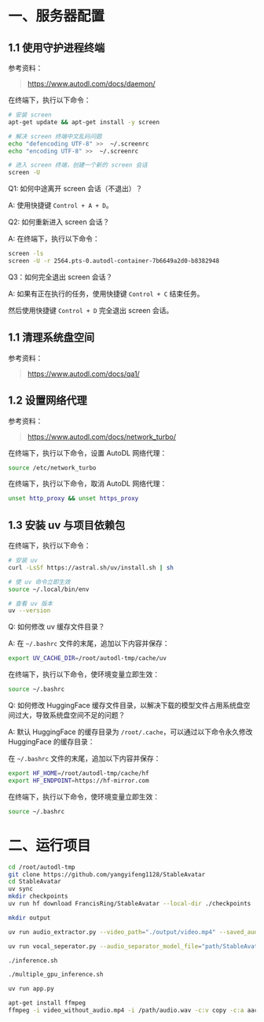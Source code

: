 # 一、服务器配置

## 1.1 使用守护进程终端

参考资料：
> https://www.autodl.com/docs/daemon/

在终端下，执行以下命令：

```sh
# 安装 screen
apt-get update && apt-get install -y screen

# 解决 screen 终端中文乱码问题
echo "defencoding UTF-8" >>  ~/.screenrc
echo "encoding UTF-8" >>  ~/.screenrc

# 进入 screen 终端，创建一个新的 screen 会话
screen -U
```

Q1: 如何中途离开 screen 会话（不退出）？

A: 使用快捷键 `Control + A + D`。

Q2: 如何重新进入 screen 会话？

A: 在终端下，执行以下命令：

```sh
screen -ls
screen -U -r 2564.pts-0.autodl-container-7b6649a2d0-b8382948
```

Q3：如何完全退出 screen 会话？

A: 如果有正在执行的任务，使用快捷键 `Control + C` 结束任务。

然后使用快捷键 `Control + D` 完全退出 screen 会话。

## 1.1 清理系统盘空间

参考资料：
> https://www.autodl.com/docs/qa1/

## 1.2 设置网络代理

参考资料：
> https://www.autodl.com/docs/network_turbo/

在终端下，执行以下命令，设置 AutoDL 网络代理：

```sh
source /etc/network_turbo
```

在终端下，执行以下命令，取消 AutoDL 网络代理：

```sh
unset http_proxy && unset https_proxy
```

## 1.3 安装 uv 与项目依赖包

在终端下，执行以下命令：

```sh
# 安装 uv
curl -LsSf https://astral.sh/uv/install.sh | sh

# 使 uv 命令立即生效
source ~/.local/bin/env

# 查看 uv 版本
uv --version
```

Q: 如何修改 uv 缓存文件目录？

A: 在 `~/.bashrc` 文件的末尾，追加以下内容并保存：

```sh
export UV_CACHE_DIR=/root/autodl-tmp/cache/uv
```

在终端下，执行以下命令，使环境变量立即生效：

```sh
source ~/.bashrc
```

Q: 如何修改 HuggingFace 缓存文件目录，以解决下载的模型文件占用系统盘空间过大，导致系统盘空间不足的问题？

A: 默认 HuggingFace 的缓存目录为 `/root/.cache`，可以通过以下命令永久修改 HuggingFace 的缓存目录：

在 `~/.bashrc` 文件的末尾，追加以下内容并保存：

```sh
export HF_HOME=/root/autodl-tmp/cache/hf
export HF_ENDPOINT=https://hf-mirror.com
```

在终端下，执行以下命令，使环境变量立即生效：

```sh
source ~/.bashrc
```

# 二、运行项目

```sh
cd /root/autodl-tmp
git clone https://github.com/yangyifeng1128/StableAvatar
cd StableAvatar
uv sync
mkdir checkpoints
uv run hf download FrancisRing/StableAvatar --local-dir ./checkpoints
```

```sh
mkdir output

uv run audio_extractor.py --video_path="./output/video.mp4" --saved_audio_path=".output/audio.wav"

uv run vocal_seperator.py --audio_separator_model_file="path/StableAvatar/checkpoints/Kim_Vocal_2.onnx" --audio_file_path="path/test/audio.wav" --saved_vocal_path="path/test/vocal.wav"

./inference.sh

./multiple_gpu_inference.sh

uv run app.py

apt-get install ffmpeg
ffmpeg -i video_without_audio.mp4 -i /path/audio.wav -c:v copy -c:a aac -shortest /path/output_with_audio.mp4
```
